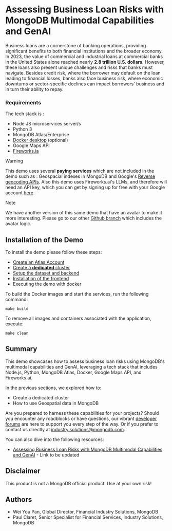 # Assessing Business Loan Risks with MongoDB Multimodal Capabilities and GenAI

Business loans are a cornerstone of banking operations, providing significant benefits to both financial institutions and the broader economy. In 2023, the value of commercial and industrial loans at commercial banks in the United States alone reached nearly **2.8 trillion U.S. dollars**. However, these loans also present unique challenges and risks that banks must navigate. Besides credit risk, where the borrower may default on the loan leading to financial losses, banks also face business risk, where economic downturns or sector-specific declines can impact borrowers' business and in turn their ability to repay. 


### Requirements

The tech stack is :
- Node JS microservices server/s
- Python 3
- MongoDB Atlas/Enterprise
- [Docker desktop](https://www.docker.com/products/docker-desktop/) (optional)
- Google Maps API
- [Fireworks.ia](https://fireworks.ai/)

> [!Warning]
> This demo uses several **paying services** which are not included in the demo such as : Geospacial indexes in MongoDB and Google's [Reverse geocoding APIs](https://developers.google.com/maps/documentation/geocoding/requests-reverse-geocoding).
> Also this demo uses Fireworks.ai's LLMs, and therefore will need an API key, which you can get by signing up for free with your Google account [here](https://fireworks.ai/login). 

> [!Note]
> We have another version of this same demo that have an avatar to make it more interesting. Please go to our other [Github branch](https://github.com/mongodb-industry-solutions/Risk-assessor/tree/Avatar) which includes the avatar logic.

## Installation of the Demo

To install the demo please follow these steps:

- [Create an Atlas Account](https://www.mongodb.com/docs/atlas/tutorial/create-atlas-account/)
- [Create a **dedicated** cluster](https://www.mongodb.com/docs/atlas/tutorial/create-new-cluster/)
- [Setup the dataset and backend](./backend/)
- [Installation of the frontend](./frontend/)
- Executing the demo with docker

To build the Docker images and start the services, run the following command:

```
make build
```

To remove all images and containers associated with the application, execute:

```
make clean
```

## Summary

This demo showcases how to assess business loan risks using MongoDB's multimodal capabilities and GenAI, leveraging a tech stack that includes Node.js, Python, MongoDB Atlas, Docker, Google Maps API, and Fireworks.ai.

In the previous sections, we explored how to:

- Create a dedicated cluster
- How to use Geospatial data in MongoDB

Are you prepared to harness these capabilities for your projects? Should you encounter any roadblocks or have questions, our vibrant [developer forums](https://www.mongodb.com/community/forums/) are here to support you every step of the way. Or if you prefer to contact us directly at [industry.solutions@mongodb.com](mailto:industry.solutions@mongodb.com).

You can also dive into the following resources:

- [Assessing Business Loan Risks with MongoDB Multimodal Capabilities and GenAI](https://docs.google.com/document/d/1CdSKK7aYLl-HrRhYriaYbudp-UepfojKD-Iy1uNYu64/edit) - Link to be updated

## Disclaimer

This product is not a MongoDB official product. Use at your own risk!

## Authors

- Wei You Pan, Global Director, Financial Industry Solutions, MongoDB
- Paul Claret, Senior Specialist for Financial Services, Industry Solutions, MongoDB
